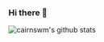 ### Hi there 👋

![cairnswm's github stats](https://github-readme-stats.vercel.app/api?username=cairnswm&count_private=true)
